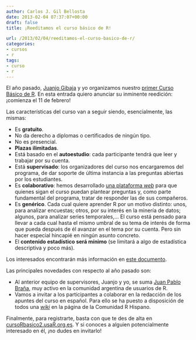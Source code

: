 ```yaml
---
author: Carlos J. Gil Bellosta
date: 2013-02-04 07:37:07+00:00
draft: false
title: ¡Reeditamos el curso básico de R!

url: /2013/02/04/reeditamos-el-curso-basico-de-r/
categories:
- cursos
- r
tags:
- curso
- r
---
```


El año pasado, [Juanjo Gibaja](http://jjgibaja.net/) y yo organizamos nuestro [primer Curso Básico de R](http://www.datanalytics.com/blog/2012/06/01/curso-de-r-gratuito-no-presencial/). En esta entrada quiero anunciar su inminente reedición: ¡comienza el 11 de febrero!

Las características del curso van a seguir siendo, esencialmente, las mismas:

* Es **gratuito**.
* No da derecho a diplomas o certificados de ningún tipo.
* No es presencial.
* **Plazas ilimitadas**.
* Está basado en el **autoestudio**: cada participante tendrá que leer y trabajar por su cuenta.
* Está **supervisado**: los organizadores del curso  nos encargaremos del programa, de dar soporte de última instancia a las preguntas abiertas por los estudiantes.
* Es **colaborativo**: hemos desarrollado [una plataforma _web_](http://cursorbasico2.usar.org.es/) para que quienes sigan el curso puedan plantear preguntas y, como parte fundamental del programa, tratar de responder las de sus compañeros.
* Es **genérico**. Cada cual quiere aprender R por un motivo distinto: unos, para analizar encuestas; otros, por su interés en la minería de datos; algunos, para analizar series temporales,... El curso está pensado para llevar a cada cual hasta el mismo umbral de su tema de interés de forma que pueda después de él avanzar en el tema por su cuenta. Pero sin hacer especial hincapié en ningún asunto concreto.
* El **contenido estadístico será mínimo** (se limitará a algo de estadística descriptiva y poco más).

Los interesados encontrarán más información en [este documento](https://docs.google.com/document/d/1UJgDM3tSZLwPKbtAS9XVaLlrKiFpUDhwvYXCznLI48w/edit?usp=sharing).

Las principales novedades con respecto al año pasado son:

* Al anterior equipo de supervisores, Juanjo y yo, se suma [Juan Pablo Braña](http://fractaltec.org/), muy activo en la comunidad argentina de usuarios de R.
* Vamos a invitar a los participantes a colaborar en la redacción de los apuntes del curso en español. Para ello se ha puesto a disposición de todos una [_wiki_](http://r-es.org/Curso+R+B%C3%A1sico) en la página de la Comunidad R Hispano.

Finalmente, para registrarte, basta con que te des de alta en [cursoRbasico2.usaR.org.es](http://cursorbasico2.usar.org.es/). Y si conoces a alguien potencialmente interesado en él, ¡no dudes en invitarlo!
